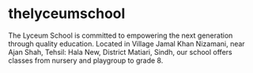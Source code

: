 # thelyceumschool
The Lyceum School is committed to empowering the next generation through quality education. Located in Village Jamal Khan Nizamani, near Ajan Shah, Tehsil: Hala New, District Matiari, Sindh, our school offers classes from nursery and playgroup to grade 8.
